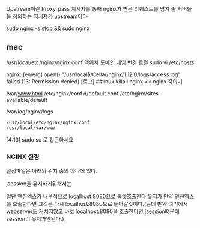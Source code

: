 Upstream이란
Proxy_pass 지시자를 통해 nginx가 받은 리퀘스트를 넘겨 줄 서버들을 정의하는 지시자가 upstream이다.




sudo nginx -s stop && sudo nginx



## mac
/usr/local/etc/nginx/nginx.conf 맥위치
도메인 네임 변경 로컬 sudo vi /etc/hosts

nginx: [emerg] open() "/usr/localå/Cellar/nginx/1.12.0/logs/access.log" failed (13: Permission denied) [로그]
##linux
killall nginx  << nginx 죽이기

/var/www.html
/etc/nginx/conf.d/default.conf
/etc/nginx/sites-available/default

/var/log/nginx/logs




```
/usr/local/etc/nginx/nginx.conf
/usr/local/var/www
```






[4:13]
sudo su 로 접근하세요






### NGINX 설정
설정파일은 아래의 위치 중의 하나에 있다.




jsession을 유지하기위해서는


일단 엔진엑스가 내부적으로 localhost:8080으로 톰켓호출한다
유저가 만약 엔진엑스를 호출한다면 그것은 다시 localhost:8080으로 들어갈것이다.(근데 만약 여기에서 webserver도 거치지않고 바로 localhost:8080을 호출한다면 jsession떄문에 session이 유지가안된다.)
